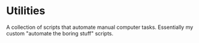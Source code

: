 # Utilities
A collection of scripts that automate manual computer tasks. Essentially my custom "automate the boring stuff" scripts.

